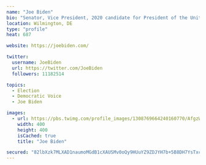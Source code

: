 ```yaml
---
name: "Joe Biden"
bio: "Senator, Vice President, 2020 candidate for President of the United States, husband to @DrBiden, proud father & grandfather. Loves ice cream, aviators & @Amtrak"
location: Wilmington, DE
type: "profile"
heat: 687

website: https://joebiden.com/

twitter:
  username: JoeBiden
  url: https://twitter.com/JoeBiden
  followers: 11182514

topics:
  - Election
  - Democratic Voice
  - Joe Biden

images:
  - url: https://pbs.twimg.com/profile_images/1308769664240160770/AfgzWVE7_400x400.jpg
    width: 400
    height: 400
    isCached: true
    title: "Joe Biden"

secured: "82lbXzk7MLXAD1naumoMGdB1cXAUSMv0oQy9HUuYZ9ZDJYH7b+5B8DH7YsTxcgNpg7zupTy/SZXQTlSnh90V/Gyw8AFRowKh/nlFt9vS29/UP2/sdImtlifuWEd0fsElr7bpDzmhvhsjEV39Lib5fm/iqUzTL5s8tuMqY4YBwYBxAoF4EZO+ypD84AYzL547ErApmgAM1V3zfu9qBCDkEuZ2Bcwx4tN7w9BogTqgxRJFyc+mYcN3fpMnltJt78K+SHLUfx0eDVZDicmtZyUjAJrLY2IOCLc7NTOw4GiSvsDolH9EbC4vIhRgmreYIhR5VZtYaTfoV7Q2ttQXLVGuWv11x+SgFkvAGYokMtP6etxx6ogssJu/1QVo5UIyH8XobxWrjVCH9paGqy3Bc/m+9bcwBVp/0zLHBNRKmp7utqE=;6Zmjs5nw3sMJJuRFmuF5hg=="
---
```


